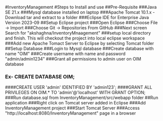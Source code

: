 #InventoryManagement
#Steps to Install and use
##Pre-Requisite
###Java SE 21.x
###Mysql database installed on laptop
###Apache Tomcat 10.1.x - Download tar and extract to a folder
###Eclipse IDE for Enterprise Java Version 2023-09
##Setup Eclipse project
###Open Eclipse
###Choose File -> Import
###Choose Git -> Repositories From GitHub
###Next screen Search for "akshaghna/InventoryMnaagement"
###setup local directory and finish. This will checkout the project into local eclipse workspace
###Add new Apache Tomact Server to Eclipse by selecting Tomcat folder
##Setup Database
###Login to Mysql database
###Create database with name "OIM"
###Create username with name and password "admin/admin1234"
###Grant all permissions to admin user on OIM database
### Ex- CREATE DATABASE OIM;
####CREATE USER 'admin' IDENTIFIED BY 'admin123';
####GRANT ALL PRIVILEGES ON OIM.* TO 'admin'@'localhost' WITH GRANT OPTION;
###Run database.sql from InventoryManagement/src/webapp folder
##Run application
###Right click on Tomcat server added in Eclipse
###Add InventoryManagement project
###Start Tomcat Server
###Access "http://localhost:8080/InventoryManagement" page in a browser
